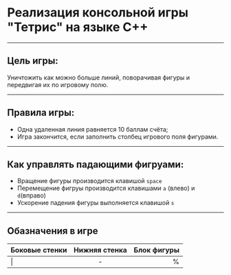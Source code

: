 # Реализация консольной игры "Тетрис" на языке C++
***
## Цель игры:
 
 Уничтожить как можно больше линий, поворачивая фигуры и передвигая их по игровому полю.
***
## __Правила игры:__
* Одна удаленная линия равняется 10 баллам счёта;
* Игра закончится, если заполнить столбец игрового поля фигурами.
***
## Как управлять падающими фигруами:
  * Вращение фигуры производится клавишой `space`
  * Перемещение фигруы производится клавишами `a` (влево) и `d`(вправо)
  * Ускорение падения фигуры выполняется клавишой `s`
***
## Обазначения в игре
Боковые стенки| Нижняя стенка | Блок фигуры
:-------------|:-------------:|------------:
| \| | - | % | 
